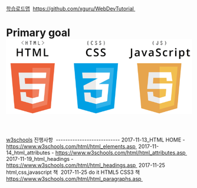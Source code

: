 [학습로드맵](https://joshua1988.github.io/web-development/translation/change-the-way-you-learn-to-code/)  https://github.com/xguru/WebDevTutorial  
# Primary goal  ![screensh](./img/html_css_js.PNG)  
[w3schools](https://www.w3schools.com/) 진행사항  ---------------------------
2017-11-13_HTML HOME - https://www.w3schools.com/html/html_elements.asp  2017-11-14_html_attributes - https://www.w3schools.com/html/html_attributes.asp  2017-11-19_html_headings - https://www.w3schools.com/html/html_headings.asp  
2017-11-25 html,css,javascript 책  2017-11-25 do it HTML5 CSS3 책  
https://www.w3schools.com/html/html_paragraphs.asp  
